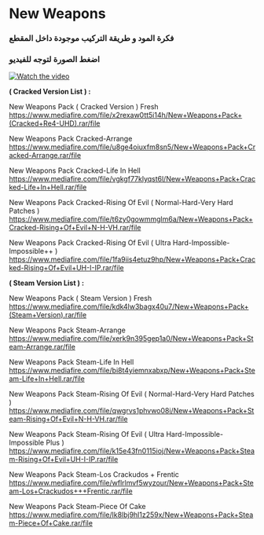# New Weapons


### فكرة المود و طريقة التركيب موجودة داخل المقطع
### اضغط الصورة لتوجه للفيديو

[![Watch the video](https://i.ytimg.com/vi/58NOwsbKrY4/hqdefault.jpg)](https://youtu.be/58NOwsbKrY4)

 **( Cracked Version List ) :**

New Weapons Pack ( Cracked Version ) Fresh 
<https://www.mediafire.com/file/x2rexaw0tt5i14h/New+Weapons+Pack+(Cracked+Re4-UHD).rar/file>

New Weapons Pack Cracked-Arrange 
<https://www.mediafire.com/file/u8ge4oiuxfm8sn5/New+Weapons+Pack+Cracked-Arrange.rar/file>

New Weapons Pack Cracked-Life In Hell 
<https://www.mediafire.com/file/vgkgf77klyqst6l/New+Weapons+Pack+Cracked-Life+In+Hell.rar/file>

New Weapons Pack Cracked-Rising Of Evil ( Normal-Hard-Very Hard Patches ) 
<https://www.mediafire.com/file/t6zy0gowmmglm6a/New+Weapons+Pack+Cracked-Rising+Of+Evil+N-H-VH.rar/file>

New Weapons Pack Cracked-Rising Of Evil ( Ultra Hard-Impossible-Impossible++ ) 
<https://www.mediafire.com/file/1fa9iis4etuz9hp/New+Weapons+Pack+Cracked-Rising+Of+Evil+UH-I-IP.rar/file>


**( Steam Version List ) :**

New Weapons Pack ( Steam Version ) Fresh 
<https://www.mediafire.com/file/kdk4lw3bagx40u7/New+Weapons+Pack+(Steam+Version).rar/file>

New Weapons Pack Steam-Arrange 
<https://www.mediafire.com/file/xerk9n395gep1a0/New+Weapons+Pack+Steam-Arrange.rar/file>

New Weapons Pack Steam-Life In Hell 
<https://www.mediafire.com/file/bi8t4yiemnxabxp/New+Weapons+Pack+Steam-Life+In+Hell.rar/file>

New Weapons Pack Steam-Rising Of Evil ( Normal-Hard-Very Hard Patches ) 
<https://www.mediafire.com/file/qwgrvs1phvwo08i/New+Weapons+Pack+Steam-Rising+Of+Evil+N-H-VH.rar/file>

New Weapons Pack Steam-Rising Of Evil ( Ultra Hard-Impossible-Impossible Plus ) 
<https://www.mediafire.com/file/k15e43fn0115ioj/New+Weapons+Pack+Steam-Rising+Of+Evil+UH-I-IP.rar/file>

New Weapons Pack Steam-Los Crackudos + Frentic 
<https://www.mediafire.com/file/wflrlmvf5wyzour/New+Weapons+Pack+Steam-Los+Crackudos+++Frentic.rar/file>

New Weapons Pack Steam-Piece Of Cake 
<https://www.mediafire.com/file/lk8lbj9hl1z259x/New+Weapons+Pack+Steam-Piece+Of+Cake.rar/file>
